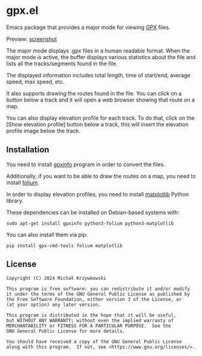 # gpx.el #

Emacs package that provides a major mode for viewing [GPX][GPX] files.

Preview: [screenshot](./screenshot.png)

The major mode displays .gpx files in a human readable format.  When the major
mode is active, the buffer displays various statistics about the file and lists
all the tracks/segments found in the file.

The displayed information includes total length, time of start/end, average
speed, max speed, etc.

It also supports drawing the routes found in the file.  You can click on a
button below a track and it will open a web browser showing that route on a
map.

You can also display elevation profile for each track.  To do that, click on
the [Show elevation profile] button below a track, this will insert the
elevation profile image below the track.

## Installation ##

You need to install [gpxinfo][gpxinfo] program in order to convert the files.

Additionally, if you want to be able to draw the routes on a map, you need to
install [folium][folium].

In order to display elevation profiles, you need to install
[matplotlib][matplotlib] Python library.

These dependencies can be installed on Debian-based systems with:

	sudo apt-get install gpxinfo python3-folium python3-matplotlib

You can also install them via pip:

	pip install gpx-cmd-tools folium matplotlib

## License ##

```
Copyright (C) 2024 Michał Krzywkowski

This program is free software: you can redistribute it and/or modify
it under the terms of the GNU General Public License as published by
the Free Software Foundation, either version 3 of the License, or
(at your option) any later version.

This program is distributed in the hope that it will be useful,
but WITHOUT ANY WARRANTY; without even the implied warranty of
MERCHANTABILITY or FITNESS FOR A PARTICULAR PURPOSE.  See the
GNU General Public License for more details.

You should have received a copy of the GNU General Public License
along with this program.  If not, see <https://www.gnu.org/licenses/>.
```
<!-- Local Variables: -->
<!-- coding: utf-8 -->
<!-- fill-column: 79 -->
<!-- End: -->

[GPX]: https://wiki.openstreetmap.org/wiki/GPX

[gpxinfo]: https://github.com/tkrajina/gpx-cmd-tools

[folium]: https://github.com/python-visualization/folium

[matplotlib]: https://matplotlib.org/
